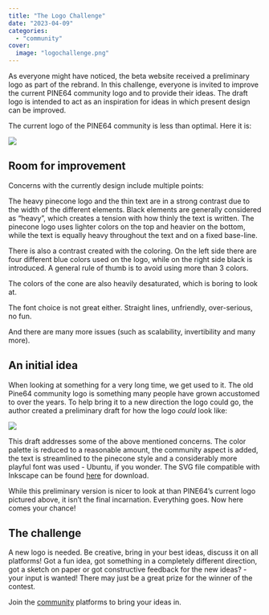 ```yaml
---
title: "The Logo Challenge"
date: "2023-04-09"
categories: 
  - "community"
cover: 
  image: "logochallenge.png"
---
```


As everyone might have noticed, the beta website received a preliminary logo as part of the rebrand. In this challenge, everyone is invited to improve the current PINE64 community logo and to provide their ideas. The draft logo is intended to act as an inspiration for ideas in which present design can be improved.  <!--more-->

The current logo of the PINE64 community is less than optimal. Here it is: 

![](/contests/images/logo_challenge_old.jpg)

## Room for improvement

Concerns with the currently design include multiple points:

The heavy pinecone logo and the thin text are in a strong contrast due to the width of the different elements. Black elements are generally considered as “heavy”, which creates a tension with how thinly the text is written. The pinecone logo uses lighter colors on the top and heavier  on the bottom, while the text is equally heavy throughout the text and on a fixed base-line.

There is also a contrast created with the coloring. On the left side there are four different blue colors used on the logo, while on the right side black is introduced. A general rule of thumb is to avoid using more than 3 colors.

The colors of the cone are also heavily desaturated, which is boring to look at.

The font choice is not great either. Straight lines, unfriendly, over-serious, no fun.

And there are many more issues (such as scalability, invertibility and many more).

## An initial idea

When looking at something for a very long time, we get used to it. The old Pine64 community logo is something many people have grown accustomed to over the years. To help bring it to a new direction the logo could go, the author created a preliminary draft for how the logo *could* look like:

![](/contests/images/logo_challenge_new.png)

This draft addresses some of the above mentioned concerns. The color palette is reduced to a reasonable amount, the community aspect is added, the text is streamlined to the pinecone style and a considerably more playful font was used - Ubuntu, if you wonder. The SVG file compatible with Inkscape can be found [here](/contests/images/logo_challenge_new.svg) for download.

While this preliminary version is nicer to look at than PINE64’s current logo pictured above, it isn’t the final incarnation. Everything goes. Now here comes your chance!

## The challenge

A new logo is needed. Be creative, bring in your best ideas, discuss it on all platforms! Got a fun idea, got something in a completely different direction, got a sketch on paper or got constructive feedback for the new ideas? - your input is wanted! There may just be a great prize for the winner of the contest.

Join the [community](/community) platforms to bring your ideas in.